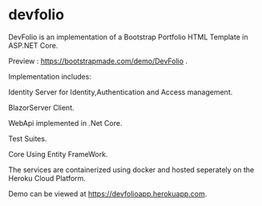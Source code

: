 # devfolio
DevFolio is an implementation of a Bootstrap Portfolio HTML Template in ASP.NET Core.

Preview : https://bootstrapmade.com/demo/DevFolio .

Implementation includes:

Identity Server for Identity,Authentication and Access management.

BlazorServer Client.

WebApi  implemented in .Net Core.

Test Suites.

Core Using Entity FrameWork.

The services are containerized using docker and hosted seperately on the Heroku Cloud Platform.

Demo can be viewed at https://devfolioapp.herokuapp.com.

